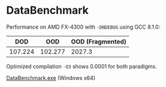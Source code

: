 # DataBenchmark

Performance on AMD FX-4300 with `-DNDEBUG` using GCC 8.1.0:

| DOD     | OOD     | OOD (Fragmented) |
|---------|---------|------------------|
| 107.224 | 102.277 | 2027.3           |

Optimized compilation `-O3` shows 0.0001 for both paradigms.

[DataBenchmark.exe](https://drive.google.com/open?id=1s2NZjKCtdQkIPdsHdnlU2Ta-wDtA25uG) (Windows x64)
